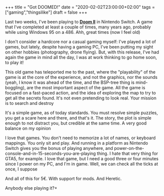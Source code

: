 +++
title = "Got DOOMED!"
date = "2020-02-02T23:00:00+02:00"
tags = ["gaming","thingsilike"]
draft = false
+++

Last two weeks, I've been playing to [**Doom II**](https://www.nintendo.es/Juegos/Programas-descargables-Nintendo-Switch/DOOM-II-Clasico--1610002.html#) in Nintendo Switch. A game that I've completed at least a couple of times, many years ago, probably while using Windows 95 on a 486. Ahh, great times (now I feel old)

I don't consider a hardcore nor a casual gaming myself: I've played a lot of games, but lately, despite having a gaming PC, I've been putting my sight on other hobbies (photography, drone flying). But, with this release, I've had again the game in mind all the day, I was at work thinking to go home soon, to play it!

This old game has teleported me to the past, where the "playability" of the game is at the core of the experience, and not the graphics, nor the sounds (yeah, I know it was ahead of the time, and the BSP-tree thing is mind-boggling), are the most important aspect of the game. All the game is focused on a fast-paced action, and the idea of exploring the map to try to get all the secrets found. It's not even pretending to look real. Your mission is to search and destroy

It's a simple game, as of today standards. You must resolve simple puzzles, you get a scare here and there, and that's it. The story, the plot is simple enough to not distract you, but credible at the same time. A very good balance on my opinion

I love that games. You don't need to memorize a lot of names, or keyboard mappings. You only sit and play. And running in a platform as Nintendo Switch gives you the bonus of playing anywhere, and power-on-the-console-and-in-15-seconds-you-are-playing thing. I hate that very thing for GTA5, for example. I love that game, but I need a good three or four minutes since I power on my PC, and I'm in game. Well, we can check all the ticks at once, I suppose

And all of this for 5€. With support for mods. And Heretic.

Anybody else playing it?+